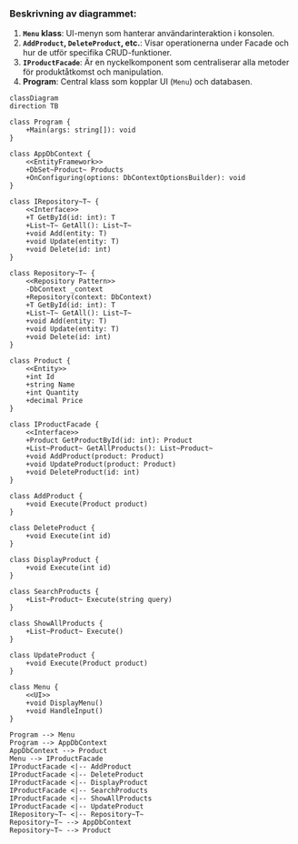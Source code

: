 ﻿
### Beskrivning av diagrammet:
1. **`Menu` klass**: UI-menyn som hanterar användarinteraktion i konsolen.
2. **`AddProduct`, `DeleteProduct`, etc.**: Visar operationerna under Facade och hur de utför specifika CRUD-funktioner.
3. **`IProductFacade`**: Är en nyckelkomponent som centraliserar alla metoder för produktåtkomst och manipulation.
4. **Program**: Central klass som kopplar UI (`Menu`) och databasen.

```mermaid
classDiagram
direction TB

class Program {
    +Main(args: string[]): void
}

class AppDbContext {
    <<EntityFramework>>
    +DbSet~Product~ Products
    +OnConfiguring(options: DbContextOptionsBuilder): void
}

class IRepository~T~ {
    <<Interface>>
    +T GetById(id: int): T
    +List~T~ GetAll(): List~T~
    +void Add(entity: T)
    +void Update(entity: T)
    +void Delete(id: int)
}

class Repository~T~ {
    <<Repository Pattern>>
    -DbContext _context
    +Repository(context: DbContext)
    +T GetById(id: int): T
    +List~T~ GetAll(): List~T~
    +void Add(entity: T)
    +void Update(entity: T)
    +void Delete(id: int)
}

class Product {
    <<Entity>>
    +int Id
    +string Name
    +int Quantity
    +decimal Price
}

class IProductFacade {
    <<Interface>>
    +Product GetProductById(id: int): Product
    +List~Product~ GetAllProducts(): List~Product~
    +void AddProduct(product: Product)
    +void UpdateProduct(product: Product)
    +void DeleteProduct(id: int)
}

class AddProduct {
    +void Execute(Product product)
}

class DeleteProduct {
    +void Execute(int id)
}

class DisplayProduct {
    +void Execute(int id)
}

class SearchProducts {
    +List~Product~ Execute(string query)
}

class ShowAllProducts {
    +List~Product~ Execute()
}

class UpdateProduct {
    +void Execute(Product product)
}

class Menu {
    <<UI>>
    +void DisplayMenu()
    +void HandleInput()
}

Program --> Menu
Program --> AppDbContext
AppDbContext --> Product
Menu --> IProductFacade
IProductFacade <|-- AddProduct
IProductFacade <|-- DeleteProduct
IProductFacade <|-- DisplayProduct
IProductFacade <|-- SearchProducts
IProductFacade <|-- ShowAllProducts
IProductFacade <|-- UpdateProduct
IRepository~T~ <|-- Repository~T~
Repository~T~ --> AppDbContext
Repository~T~ --> Product
